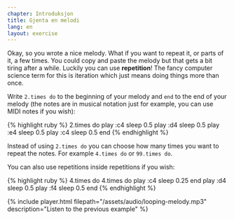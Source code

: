 ```yaml
---
chapter: Introduksjon
title: Gjenta en melodi
lang: en
layout: exercise
---
```


Okay, so you wrote a nice melody. What if you want to repeat it, or parts of it, a few times. You could copy and paste the melody but that gets a bit tiring after a while. Luckily you can use **repetition**! The fancy computer science term for this is iteration which just means doing things more than once.

Write `2.times do` to the beginning of your melody and `end` to the end of your melody (the notes are in musical notation just for example, you can use MIDI notes if you wish):

{% highlight ruby %}
2.times do
  play :c4
  sleep 0.5
  play :d4
  sleep 0.5
  play :e4
  sleep 0.5
  play :c4
  sleep 0.5
end
{% endhighlight %}

Instead of using `2.times do` you can choose how many times you want to repeat the notes. For example `4.times do` or `99.times do`.

You can also use repetitions inside repetitions if you wish:

{% highlight ruby %}
4.times do
  4.times do
    play :c4
    sleep 0.25
  end
  play :d4
  sleep 0.5
  play :f4
  sleep 0.5
end
{% endhighlight %}

{% include player.html filepath="/assets/audio/looping-melody.mp3" description="Listen to the previous example" %}